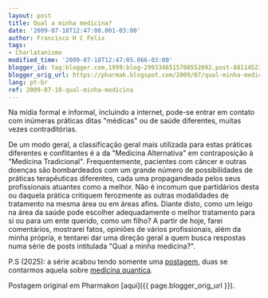 ```yaml
---
layout: post
title: Qual a minha medicina?
date: '2009-07-18T12:47:00.001-03:00'
author: Francisco H C Felix
tags:
- Charlatanismo
modified_time: '2009-07-18T12:47:05.066-03:00'
blogger_id: tag:blogger.com,1999:blog-2993346515708552092.post-8811452336835973545
blogger_orig_url: https://pharmak.blogspot.com/2009/07/qual-minha-medicina.html
lang: pt-br
ref: 2009-07-18-qual-minha-medicina
---
```


Na mídia formal e informal, incluindo a internet, pode-se entrar em contato com inúmeras práticas ditas "médicas" ou de saúde diferentes, muitas vezes contraditórias.

<!--more-->

De um modo geral, a classificação geral mais utilizada para estas práticas diferentes e conflitantes é a da "Medicina Alternativa" em contraposição à "Medicina Tradicional". Frequentemente, pacientes com câncer e outras doenças são bombardeados com um grande número de possibilidades de práticas terapêuticas diferentes, cada uma propagandeada pelos seus profissionais atuantes como a melhor. Não é incomum que partidários desta ou daquela prática critiquem ferozmente as outras modalidades de tratamento na mesma área ou em áreas afins. Diante disto, como um leigo na área da saúde pode escolher adequadamente o melhor tratamento para si ou para um ente querido, como um filho? A partir de hoje, farei comentários, mostrarei fatos, opiniões de vários profissionais, além da minha própria, e tentarei dar uma direção geral a quem busca respostas numa série de posts intitulada "Qual a minha medicina?".

P.S (2025): a série acabou tendo somente uma [postagem](.../27/qual-minha-medicina-capitulo-1-quai-as.html), duas se contarmos aquela sobre [medicina quantica](.../.../.../2017/08/14/Medicina-quantica-a-farsa.html).

Postagem original em Pharmakon [aqui]({{ page.blogger_orig_url }}).

